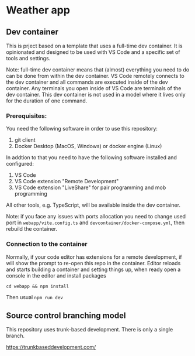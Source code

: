 # Weather app

## Dev container

This is prject based on a template that uses a full-time dev container. It is opinionated and designed to be used with VS Code and a specific set of tools and settings.

Note: full-time dev container means that (almost) everything you need to do can be done from within the dev container. VS Code remotely connects to the dev container and all commands are executed inside of the dev container. Any terminals you open inside of VS Code are terminals of the dev container. This dev container is not used in a model where it lives only for the duration of one command.

### Prerequisites:

You need the following software in order to use this repository:

1. git client
2. Docker Desktop (MacOS, Windows) or docker engine (Linux)

In addtion to that you need to have the following software installed and configured:

1. VS Code
2. VS Code extension "Remote Development"
3. VS Code extension "LiveShare" for pair programming and mob programming

All other tools, e.g. TypeScript, will be available inside the dev container.

Note: if you face any issues with ports allocation you need to change used port in `webapp/vite.config.ts` and `devcontainer/docker-compose.yml`, then rebuild the container.

### Connection to the container

Normally, if your code editor has extensions for a remote development, if will show the prompt to re-open this repo in the container.
Editor reloads and starts building a container and setting things up, when ready open a console in the editor and install packages

`cd webapp && npm install`

Then usual `npm run dev`

## Source control branching model

This repository uses trunk-based development. There is only a single branch.

https://trunkbaseddevelopment.com/
